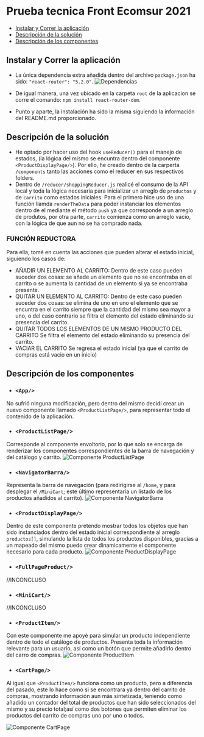 # Prueba tecnica Front Ecomsur 2021

- [Instalar y Correr la aplicación](#instalar-y-correr-la-aplicación)
- [Descripción de la solución](#descripción-de-la-solución)
- [Descripción de los componentes](#descripción-de-los-componentes)

## Instalar y Correr la aplicación

- La única dependencia extra añadida dentro del archivo `package.json` ha sido: `"react-router": "5.2.0"`.
![Dependencias](/dependencias.PNG)

- De igual manera, una vez ubicado en la carpeta `root` de la aplicacion se corre el comando: `npm install react-router-dom`.

- Punto y aparte, la instalación ha sido la misma siguiendo la información del README.md proporcionado.

## Descripción de la solución

- He optado por hacer uso del hook `useReducer()` para el manejo de estados, (la lógica del mismo se encuntra dentro del componente `<ProductDisplayPage/>`). Por ello, he creado dentro de la carperta `/components` tanto las acciones como el reducer en sus respectivos folders.
- Dentro de `/reducer/shoppingReducer.js` realicé el consumo de la API local y toda la lógica necesaria para inicializar un arreglo de `productos` y de `carrito` como estados iniciales. Para el primero hice uso de una función llamda `renderTheData` para poder instanciar los elementos dentro de el mediante el método `push` ya que corresponde a un arreglo de produtos, por otra parte, `carrito` comienza como un arreglo vacio, con la lógica de que aun no se ha comprado nada.

### FUNCIÓN REDUCTORA
Para ella, tomé en cuenta las acciones que pueden alterar el estado inicial, siguiendo los casos de:
- AÑADIR UN ELEMENTO AL CARRITO:
Dentro de este caso pueden suceder dos cosas: se añade un elemento que no se encontraba en el carrito o se aumenta la cantidad de un elemento si ya se encontraba presente.
- QUITAR UN ELEMENTO AL CARRITO:
Dentro de este caso pueden suceder dos cosas: se elimina de uno en uno el elemento que se encuntra en el carrito siempre que la cantidad del mismo sea mayor a uno, o del caso contrario se filtra el elemento del estado eliminando su presencia del carrito.
- QUITAR TODOS LOS ELEMENTOS DE UN MISMO PRODUCTO DEL CARRITO
Se filtra el elemento del estado eliminando su presencia del carrito.
- VACIAR EL CARRITO
Se regresa el estado inicial (ya que el carrito de compras está vacio en un inicio)

## Descripción de los componentes

- ### `<App/>`
No sufrió ninguna modificación, pero dentro del mismo decidí crear un nuevo componente llamado `<ProductListPage/>`, para representar todo el contenido de la aplicación.

- ### `<ProductListPage/>`
Corresponde al componente envoltorio, por lo que solo se encarga de renderizar los componentes correspondientes de la barra de navegación y del catálogo y carrito.
![Componente ProductListPage](/productlistpage.png)

- ### `<NavigatorBarra/>`
Representa la barra de navegación (para redirigirse al `/home`, y para desplegar el `/MiniCart`; este último representaría un listado de los productos añadidos al carrito).
![Componente NavigatorBarra](/navigatorbarra.png)

- ### `<ProductDisplayPage/>`
Dentro de este componente pretendo mostrar todos los objetos que han sido instanciados dentro del estado inicial correspondiente al arreglo `productos[]`, simulando la lista de todos los productos disponibles, gracias a un mapeado del mismo puedo crear dinamicamente el componente necesario para cada producto.
![Componente ProductDisplayPage](/productdisplaypage.png)

- ### `<FullPageProduct/>`
//INCONCLUSO

- ### `<MiniCart/>`
//INCONCLUSO

- ### `<ProductItem/>`
Con este componente me apoyé para simular un producto independiente dentro de todo el catálogo de productos. Presenta toda la información relevante para un usuario, así como un botón que permite añadirlo dentro del carro de compras.
![Componente ProductItem](/product-item.png)

- ### `<CartPage/>`
Al igual que `<ProductItem/>` funciona como un producto, pero a diferencia del pasado, este lo hace como si se encontrara ya dentro del carrito de compras, mostrando información aun más sintetizada, teniendo como añadido un contador del total de productos que han sido seleccionados del mismo y su precio total;así como dos botones que permiten eliminar los productos del carrito de compras uno por uno o todos.

![Componente CartPage](/cartpage.png)